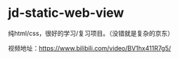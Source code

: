 # jd-static-web-view
纯html/css，很好的学习/复习项目。（没错就是复杂的京东）


视频地址：https://www.bilibili.com/video/BV1hx411R7g5/
